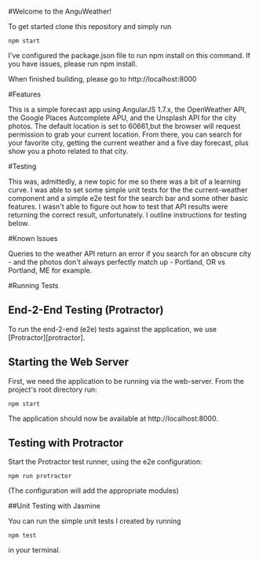 #Welcome to the AnguWeather!

To get started clone this repository and simply run

```
npm start
```
I've configured the package.json file to run npm install on this command. If you have issues, please run npm install.

When finished building, please go to http://localhost:8000

#Features

This is a simple forecast app using AngularJS 1.7.x, the OpenWeather API, the Google Places Autcomplete APU, and the Unsplash API for the city photos. The default location is set to 60661,but the browser will request permission to grab your current location. From there, you can search for your favorite city, getting the current weather and a five day forecast, plus show you a photo related to that city. 

#Testing

This was, admittedly, a new topic for me so there was a bit of a learning curve. I was able to set some simple unit tests for the the current-weather component and a simple e2e test for the search bar and some other basic features. I wasn't able to figure out how to test that API results were returning the correct result, unfortunately. I outline instructions for testing below.

#Known Issues

Queries to the weather API return an error if you search for an obscure city - and the photos don't always perfectly match up - Portland, OR vs Portland, ME for example.

#Running Tests

## End-2-End Testing (Protractor)

To run the end-2-end (e2e) tests against the application, we use [Protractor][protractor].

## Starting the Web Server

First, we need the application to be running via the web-server.
From the project's root directory run:

```
npm start
```

The application should now be available at http://localhost:8000.

## Testing with Protractor

Start the Protractor test runner, using the e2e configuration:

```
npm run protractor
```
(The configuration will add the appropriate modules)

##Unit Testing with Jasmine

You can run the simple unit tests I created by running

```
npm test
```

in your terminal.
